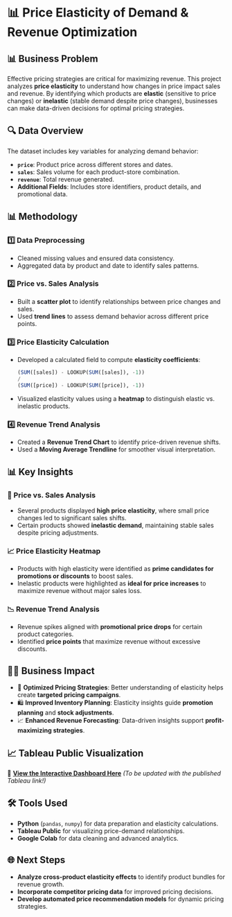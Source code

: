 # 📊 Price Elasticity of Demand & Revenue Optimization

## **📊 Business Problem**
Effective pricing strategies are critical for maximizing revenue. This project analyzes **price elasticity** to understand how changes in price impact sales and revenue. By identifying which products are **elastic** (sensitive to price changes) or **inelastic** (stable demand despite price changes), businesses can make data-driven decisions for optimal pricing strategies.

## **🔍 Data Overview**
The dataset includes key variables for analyzing demand behavior:
- **`price`**: Product price across different stores and dates.  
- **`sales`**: Sales volume for each product-store combination.  
- **`revenue`**: Total revenue generated.  
- **Additional Fields**: Includes store identifiers, product details, and promotional data.

## **📊 Methodology**
### **1️⃣ Data Preprocessing**
- Cleaned missing values and ensured data consistency.  
- Aggregated data by product and date to identify sales patterns.  

### **2️⃣ Price vs. Sales Analysis**
- Built a **scatter plot** to identify relationships between price changes and sales.  
- Used **trend lines** to assess demand behavior across different price points.  

### **3️⃣ Price Elasticity Calculation**
- Developed a calculated field to compute **elasticity coefficients**:  
  ```sql
  (SUM([sales]) - LOOKUP(SUM([sales]), -1))
  /
  (SUM([price]) - LOOKUP(SUM([price]), -1))
  ```
- Visualized elasticity values using a **heatmap** to distinguish elastic vs. inelastic products.  

### **4️⃣ Revenue Trend Analysis**
- Created a **Revenue Trend Chart** to identify price-driven revenue shifts.  
- Used a **Moving Average Trendline** for smoother visual interpretation.  

## **📊 Key Insights**
### **🌟 Price vs. Sales Analysis**
- Several products displayed **high price elasticity**, where small price changes led to significant sales shifts.  
- Certain products showed **inelastic demand**, maintaining stable sales despite pricing adjustments.  

### **📈 Price Elasticity Heatmap**
- Products with high elasticity were identified as **prime candidates for promotions or discounts** to boost sales.  
- Inelastic products were highlighted as **ideal for price increases** to maximize revenue without major sales loss.  

### **📉 Revenue Trend Analysis**
- Revenue spikes aligned with **promotional price drops** for certain product categories.  
- Identified **price points** that maximize revenue without excessive discounts.  

## **👨‍💼 Business Impact**
- 💸 **Optimized Pricing Strategies**: Better understanding of elasticity helps create **targeted pricing campaigns**.  
- 🛍️ **Improved Inventory Planning**: Elasticity insights guide **promotion planning** and **stock adjustments**.  
- 📈 **Enhanced Revenue Forecasting**: Data-driven insights support **profit-maximizing strategies**.  

## **📈 Tableau Public Visualization**
🔗 **[View the Interactive Dashboard Here](https://public.tableau.com/app/profile/veronica.magdaleno/viz/Store_Segmentation_Results/elasticity_optimization_dashboard)** *(To be updated with the published Tableau link!)*

## **🛠️ Tools Used**
- **Python** (`pandas`, `numpy`) for data preparation and elasticity calculations.  
- **Tableau Public** for visualizing price-demand relationships.  
- **Google Colab** for data cleaning and advanced analytics.  

## **🌐 Next Steps**
- **Analyze cross-product elasticity effects** to identify product bundles for revenue growth.  
- **Incorporate competitor pricing data** for improved pricing decisions.  
- **Develop automated price recommendation models** for dynamic pricing strategies.

